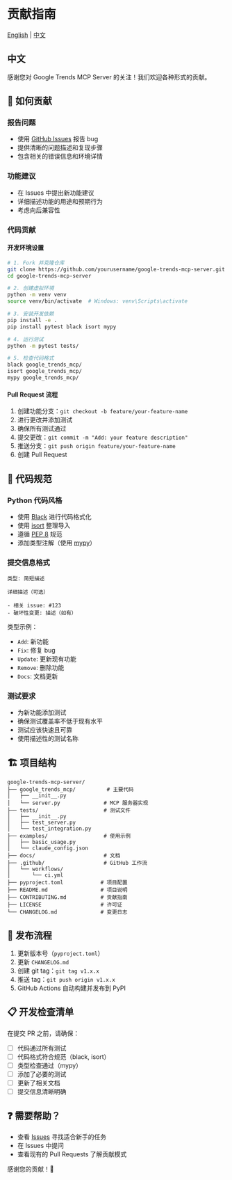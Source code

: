 # 贡献指南

[English](CONTRIBUTING_EN.md) | [中文](#中文)

## 中文

感谢您对 Google Trends MCP Server 的关注！我们欢迎各种形式的贡献。

## 🤝 如何贡献

### 报告问题
- 使用 [GitHub Issues](https://github.com/qihoo/google-trends-mcp-server/issues) 报告 bug
- 提供清晰的问题描述和复现步骤
- 包含相关的错误信息和环境详情

### 功能建议
- 在 Issues 中提出新功能建议
- 详细描述功能的用途和预期行为
- 考虑向后兼容性

### 代码贡献

#### 开发环境设置
```bash
# 1. Fork 并克隆仓库
git clone https://github.com/yourusername/google-trends-mcp-server.git
cd google-trends-mcp-server

# 2. 创建虚拟环境
python -m venv venv
source venv/bin/activate  # Windows: venv\Scripts\activate

# 3. 安装开发依赖
pip install -e .
pip install pytest black isort mypy

# 4. 运行测试
python -m pytest tests/

# 5. 检查代码格式
black google_trends_mcp/
isort google_trends_mcp/
mypy google_trends_mcp/
```

#### Pull Request 流程
1. 创建功能分支：`git checkout -b feature/your-feature-name`
2. 进行更改并添加测试
3. 确保所有测试通过
4. 提交更改：`git commit -m "Add: your feature description"`
5. 推送分支：`git push origin feature/your-feature-name`
6. 创建 Pull Request

## 📝 代码规范

### Python 代码风格
- 使用 [Black](https://black.readthedocs.io/) 进行代码格式化
- 使用 [isort](https://pycqa.github.io/isort/) 整理导入
- 遵循 [PEP 8](https://www.python.org/dev/peps/pep-0008/) 规范
- 添加类型注解（使用 [mypy](http://mypy-lang.org/)）

### 提交信息格式
```
类型: 简短描述

详细描述（可选）

- 相关 issue: #123
- 破坏性变更: 描述（如有）
```

类型示例：
- `Add`: 新功能
- `Fix`: 修复 bug
- `Update`: 更新现有功能
- `Remove`: 删除功能
- `Docs`: 文档更新

### 测试要求
- 为新功能添加测试
- 确保测试覆盖率不低于现有水平
- 测试应该快速且可靠
- 使用描述性的测试名称

## 🏗️ 项目结构

```
google-trends-mcp-server/
├── google_trends_mcp/          # 主要代码
│   ├── __init__.py
│   └── server.py              # MCP 服务器实现
├── tests/                     # 测试文件
│   ├── __init__.py
│   ├── test_server.py
│   └── test_integration.py
├── examples/                  # 使用示例
│   ├── basic_usage.py
│   └── claude_config.json
├── docs/                      # 文档
├── .github/                   # GitHub 工作流
│   └── workflows/
│       └── ci.yml
├── pyproject.toml            # 项目配置
├── README.md                 # 项目说明
├── CONTRIBUTING.md           # 贡献指南
├── LICENSE                   # 许可证
└── CHANGELOG.md              # 变更日志
```

## 🔄 发布流程

1. 更新版本号（`pyproject.toml`）
2. 更新 `CHANGELOG.md`
3. 创建 git tag：`git tag v1.x.x`
4. 推送 tag：`git push origin v1.x.x`
5. GitHub Actions 自动构建并发布到 PyPI

## 📋 开发检查清单

在提交 PR 之前，请确保：

- [ ] 代码通过所有测试
- [ ] 代码格式符合规范（black, isort）
- [ ] 类型检查通过（mypy）
- [ ] 添加了必要的测试
- [ ] 更新了相关文档
- [ ] 提交信息清晰明确

## ❓ 需要帮助？

- 查看 [Issues](https://github.com/qihoo/google-trends-mcp-server/issues) 寻找适合新手的任务
- 在 Issues 中提问
- 查看现有的 Pull Requests 了解贡献模式

感谢您的贡献！🎉
